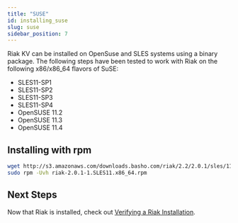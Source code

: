 ```yaml
---
title: "SUSE"
id: installing_suse
slug: suse
sidebar_position: 7
---
```


[install verify]: ../../setup/installing/verify.md

Riak KV can be installed on OpenSuse and SLES systems using a binary package. The following steps have been tested to work with Riak on
the following x86/x86_64 flavors of SuSE:

* SLES11-SP1
* SLES11-SP2
* SLES11-SP3
* SLES11-SP4
* OpenSUSE 11.2
* OpenSUSE 11.3
* OpenSUSE 11.4

## Installing with rpm

```bash
wget http://s3.amazonaws.com/downloads.basho.com/riak/2.2/2.0.1/sles/11/riak-2.0.1-1.SLES11.x86_64.rpm
sudo rpm -Uvh riak-2.0.1-1.SLES11.x86_64.rpm
```

## Next Steps

Now that Riak is installed, check out [Verifying a Riak Installation][install verify].
